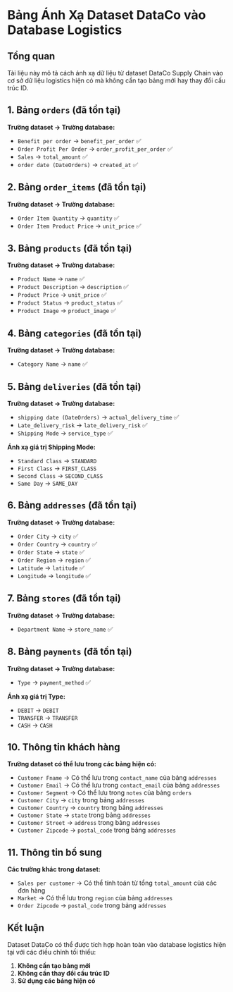# Bảng Ánh Xạ Dataset DataCo vào Database Logistics

## Tổng quan
Tài liệu này mô tả cách ánh xạ dữ liệu từ dataset DataCo Supply Chain vào cơ sở dữ liệu logistics hiện có mà không cần tạo bảng mới hay thay đổi cấu trúc ID.

## 1. Bảng `orders` (đã tồn tại)

**Trường dataset → Trường database:**
- `Benefit per order` → `benefit_per_order` ✅
- `Order Profit Per Order` → `order_profit_per_order` ✅ 
- `Sales` → `total_amount` ✅
- `order date (DateOrders)` → `created_at` ✅

## 2. Bảng `order_items` (đã tồn tại)

**Trường dataset → Trường database:**
- `Order Item Quantity` → `quantity` ✅
- `Order Item Product Price` → `unit_price` ✅
<!-- - `Order Item Discount` → Cần thêm cột `discount_amount`
- `Order Item Discount Rate` → Cần thêm cột `discount_rate`
- `Order Item Total` → Cần thêm cột `line_total`
- `Order Item Profit Ratio` → Cần thêm cột `profit_ratio` -->

## 3. Bảng `products` (đã tồn tại)

**Trường dataset → Trường database:**
- `Product Name` → `name` ✅
- `Product Description` → `description` ✅
- `Product Price` → `unit_price` ✅
- `Product Status` → `product_status` ✅
- `Product Image` → `product_image` ✅

## 4. Bảng `categories` (đã tồn tại)

**Trường dataset → Trường database:**
- `Category Name` → `name` ✅

## 5. Bảng `deliveries` (đã tồn tại)

**Trường dataset → Trường database:**
<!-- - `Days for shipping (real)` → Tính toán từ `actual_delivery_time - order_date`
- `Days for shipment (scheduled)` → Tính toán từ `schedule_delivery_time - order_date` -->
- `shipping date (DateOrders)` → `actual_delivery_time` ✅
- `Late_delivery_risk` → `late_delivery_risk` ✅
- `Shipping Mode` → `service_type` ✅

**Ánh xạ giá trị Shipping Mode:**
- `Standard Class` → `STANDARD`
- `First Class` → `FIRST_CLASS`
- `Second Class` → `SECOND_CLASS`
- `Same Day` → `SAME_DAY`

## 6. Bảng `addresses` (đã tồn tại)

**Trường dataset → Trường database:**
- `Order City` → `city` ✅
- `Order Country` → `country` ✅
- `Order State` → `state` ✅
- `Order Region` → `region` ✅
- `Latitude` → `latitude` ✅
- `Longitude` → `longitude` ✅

## 7. Bảng `stores` (đã tồn tại)

**Trường dataset → Trường database:**
- `Department Name` → `store_name` ✅

## 8. Bảng `payments` (đã tồn tại)

**Trường dataset → Trường database:**
- `Type` → `payment_method` ✅

**Ánh xạ giá trị Type:**
- `DEBIT` → `DEBIT`
- `TRANSFER` → `TRANSFER`
- `CASH` → `CASH`
<!-- 
## 9. Bảng `status` (đã tồn tại)

**Cần thêm dữ liệu status cho:** -->

<!-- ### Order Status:
- `COMPLETE` → Tương ứng với "COMPLETE" trong dataset
- `PENDING` → Tương ứng với "PENDING" trong dataset
- `CLOSED` → Tương ứng với "CLOSED" trong dataset
- `PENDING_PAYMENT` → Tương ứng với "PENDING_PAYMENT" trong dataset
- `CANCELED` → Tương ứng với "CANCELED" trong dataset
- `PROCESSING` → Tương ứng với "PROCESSING" trong dataset
- `SUSPECTED_FRAUD` → Tương ứng với "SUSPECTED_FRAUD" trong dataset
- `ON_HOLD` → Tương ứng với "ON_HOLD" trong dataset
- `PAYMENT_REVIEW` → Tương ứng với "PAYMENT_REVIEW" trong dataset

### Delivery Status:
- `Advance shipping` → Trạng thái giao hàng sớm
- `Late delivery` → Trạng thái giao hàng trễ
- `Shipping canceled` → Trạng thái hủy giao hàng
- `Shipping on time` → Trạng thái giao hàng đúng hẹn -->

## 10. Thông tin khách hàng

**Trường dataset có thể lưu trong các bảng hiện có:**
- `Customer Fname` → Có thể lưu trong `contact_name` của bảng `addresses`
- `Customer Email` → Có thể lưu trong `contact_email` của bảng `addresses`
- `Customer Segment` → Có thể lưu trong `notes` của bảng `orders`
- `Customer City` → `city` trong bảng `addresses`
- `Customer Country` → `country` trong bảng `addresses`
- `Customer State` → `state` trong bảng `addresses`
- `Customer Street` → `address` trong bảng `addresses`
- `Customer Zipcode` → `postal_code` trong bảng `addresses`

## 11. Thông tin bổ sung

**Các trường khác trong dataset:**
- `Sales per customer` → Có thể tính toán từ tổng `total_amount` của các đơn hàng
- `Market` → Có thể lưu trong `region` của bảng `addresses`
- `Order Zipcode` → `postal_code` trong bảng `addresses`

## Kết luận

Dataset DataCo có thể được tích hợp hoàn toàn vào database logistics hiện tại với các điều chỉnh tối thiểu:

1. **Không cần tạo bảng mới**
2. **Không cần thay đổi cấu trúc ID**
3. **Sử dụng các bảng hiện có** 